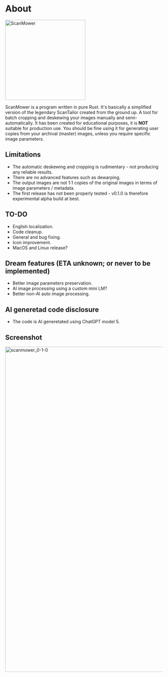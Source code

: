 # About
<img width="256" height="256" alt="ScanMower" align="center" src="https://github.com/user-attachments/assets/a0784bb4-e42c-4692-bf50-78dde502dc83" />

ScanMower is a program written in pure Rust. It's basically a simplified version of the legendary ScanTailor created from the ground up. A tool for batch cropping and deskewing your images manually and semi-automatically. It has been created for educational purposes, it is **NOT** suitable for production use. You should be fine using it for generating user copies from your archival (master) images, unless you require specific image parameters.

## Limitations
- The automatic deskewing and cropping is rudimentary - not producing any reliable results.
- There are no advanced features such as dewarping.
- The output images are not 1:1 copies of the original images in terms of image parameters / metadata.
- The first release has not been properly tested - v0.1.0 is therefore experimental alpha build at best.

## TO-DO
- English localization.
- Code cleanup.
- General and bug fixing.
- Icon improvement.
- MacOS and Linux release?
  
## Dream features (ETA unknown; or never to be implemented)
- Better image parameters preservation.
- AI image processing using a custom mini LM?
- Better non-AI auto image processing.

## AI generetad code disclosure
- The code is AI generetated using ChatGPT model 5.

## Screenshot
<img width="1920" height="1040" alt="scanmower_0-1-0" src="https://github.com/user-attachments/assets/2e21908e-8734-4abd-b37d-1faa6a627a4f" />
